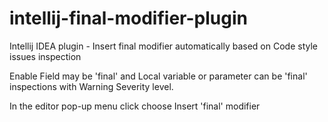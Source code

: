 intellij-final-modifier-plugin
==============================

Intellij IDEA plugin - Insert final modifier automatically based on Code style issues inspection

Enable Field may be 'final' and Local variable or parameter can be 'final' inspections with Warning Severity level.

In the editor pop-up menu click choose Insert 'final' modifier
